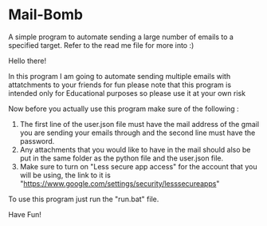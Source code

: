 # Mail-Bomb
A simple program to automate sending a large number of emails to a specified target. Refer to the read me file for more into :)




Hello there! 

In this program I am going to automate sending multiple emails with attatchments to your friends for fun 
please note that this program is intended only for Educational purposes so please use it at your own risk

Now before you actually use this program make sure of the following :

1. The first line of the user.json file must have the mail address of the gmail you are sending your emails through and the second line must have the password.  
2. Any attachments that you would like to have in the mail should also be put in the same folder as the python file and the user.json file.
3. Make sure to turn on "Less secure app access" for the account that you will be using, the link to it is "https://www.google.com/settings/security/lesssecureapps"

To use this program just run the "run.bat" file.

Have Fun!
